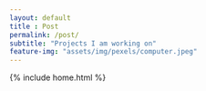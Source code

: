 ```yaml
--- 
layout: default
title : Post
permalink: /post/
subtitle: "Projects I am working on" 
feature-img: "assets/img/pexels/computer.jpeg"
---
```


{% include home.html %}